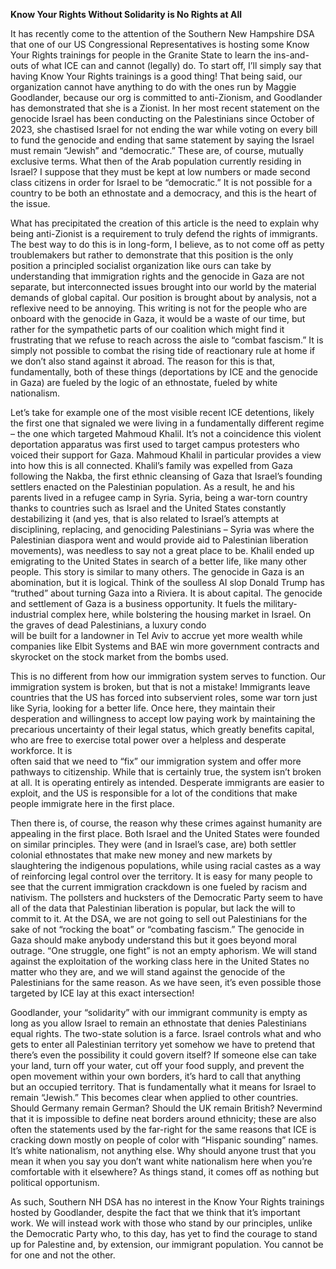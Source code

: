 **Know Your Rights Without Solidarity is No Rights at All**

It has recently come to the attention of the Southern New Hampshire DSA that one of our US Congressional Representatives is hosting some Know Your Rights trainings for people in the Granite State to learn the ins-and-outs of what ICE can and cannot (legally) do. To start off, I’ll simply say that having Know Your Rights trainings is a good thing\! That being said, our organization cannot have anything to do with the ones run by Maggie Goodlander, because our org is committed to anti-Zionism, and Goodlander has demonstrated that she is a Zionist. In her most recent statement on the genocide Israel has been conducting on the Palestinians since October of 2023, she chastised Israel for not ending the war while voting on every bill to fund the genocide and ending that same statement by saying the Israel must remain “Jewish” and “democratic.” These are, of course, mutually exclusive terms. What then of the Arab population currently residing in Israel? I suppose that they must be kept at low numbers or made second class citizens in order for Israel to be “democratic.” It is not possible for a country to be both an ethnostate and a democracy, and this is the heart of the issue.

What has precipitated the creation of this article is the need to explain why being anti-Zionist is a requirement to truly defend the rights of immigrants. The best way to do this is in long-form, I believe, as to not come off as petty troublemakers but rather to demonstrate that this position is the only position a principled socialist organization like ours can take by understanding that immigration rights and the genocide in Gaza are not separate, but interconnected issues brought into our world by the material demands of global capital. Our position is brought about by analysis, not a reflexive need to be annoying. This writing is not for the people who are onboard with the genocide in Gaza, it would be a waste of our time, but rather for the sympathetic parts of our coalition which might find it frustrating that we refuse to reach across the aisle to “combat fascism.” It is simply not possible to combat the rising tide of reactionary rule at home if we don’t also stand against it abroad. The reason for this is that, fundamentally, both of these things (deportations by ICE and the genocide in Gaza) are fueled by the logic of an ethnostate, fueled by white nationalism.

Let’s take for example one of the most visible recent ICE detentions, likely the first one that signaled we were living in a fundamentally different regime – the one which targeted Mahmoud Khalil. It’s not a coincidence this violent deportation apparatus was first used to target campus protesters who voiced their support for Gaza. Mahmoud Khalil in particular provides a view into how this is all connected. Khalil’s family was expelled from Gaza following the Nakba, the first ethnic cleansing of Gaza that Israel’s founding settlers enacted on the Palestinian population. As a result, he and his parents lived in a refugee camp in Syria. Syria, being a war-torn country thanks to countries such as Israel and the United States constantly destabilizing it (and yes, that is also related to Israel’s attempts at disciplining, replacing, and genociding Palestinians – Syria was where the Palestinian diaspora went and would provide aid to Palestinian liberation movements), was needless to say not a great place to be. Khalil ended up emigrating to the United States in search of a better life, like many other people. This story is similar to many others. The genocide in Gaza is an abomination, but it is logical. Think of the soulless AI slop Donald Trump has “truthed” about turning Gaza into a Riviera. It is about capital. The genocide and settlement of Gaza is a business opportunity. It fuels the military-industrial complex here, while bolstering the housing market in Israel. On the graves of dead Palestinians, a luxury condo  
will be built for a landowner in Tel Aviv to accrue yet more wealth while companies like Elbit Systems and BAE win more government contracts and skyrocket on the stock market from the bombs used.

This is no different from how our immigration system serves to function. Our immigration system is broken, but that is not a mistake\! Immigrants leave countries that the US has forced into subservient roles, some war torn just like Syria, looking for a better life. Once here, they maintain their desperation and willingness to accept low paying work by maintaining the precarious uncertainty of their legal status, which greatly benefits capital, who are free to exercise total power over a helpless and desperate workforce. It is  
often said that we need to “fix” our immigration system and offer more pathways to citizenship. While that is certainly true, the system isn’t broken at all. It is operating entirely as intended. Desperate immigrants are easier to exploit, and the US is responsible for a lot of the conditions that make people immigrate here in the first place.

Then there is, of course, the reason why these crimes against humanity are appealing in the first place. Both Israel and the United States were founded on similar principles. They were (and in Israel’s case, are) both settler colonial ethnostates that make new money and new markets by slaughtering the indigenous populations, while using racial castes as a way of reinforcing legal control over the territory. It is easy for many people to see that the current immigration crackdown is one fueled by racism and nativism. The pollsters and hucksters of the Democratic Party seem to have all of the data that Palestinian liberation is popular, but lack the will to commit to it. At the DSA, we are not going to sell out Palestinians for the sake of not “rocking the boat” or “combating fascism.” The genocide in Gaza should make anybody understand this but it goes beyond moral outrage. “One struggle, one fight” is not an empty aphorism. We will stand against the exploitation of the working class here in the United States no matter who they are, and we will stand against the genocide of the Palestinians for the same reason. As we have seen, it’s even possible those targeted by ICE lay at this exact intersection\!

Goodlander, your “solidarity” with our immigrant community is empty as long as you allow Israel to remain an ethnostate that denies Palestinians equal rights. The two-state solution is a farce. Israel controls what and who gets to enter all Palestinian territory yet somehow we have to pretend that there’s even the possibility it could govern itself? If someone else can take your land, turn off your water, cut off your food supply, and prevent the open movement within your own borders, it’s hard to call that anything  
but an occupied territory. That is fundamentally what it means for Israel to remain “Jewish.” This becomes clear when applied to other countries. Should Germany remain German? Should the UK remain British? Nevermind that it is impossible to define neat borders around ethnicity; these are also often the statements used by the far-right for the same reasons that ICE is cracking down mostly on people of color with “Hispanic sounding” names. It’s white nationalism, not anything else. Why should anyone trust that you mean it when you say you don’t want white nationalism here when you’re comfortable with it elsewhere? As things stand, it comes off as nothing but political opportunism.

As such, Southern NH DSA has no interest in the Know Your Rights trainings hosted by Goodlander, despite the fact that we think that it’s important work. We will instead work with those who stand by our principles, unlike the Democratic Party who, to this day, has yet to find the courage to stand up for Palestine and, by extension, our immigrant population. You cannot be for one and not the other.
